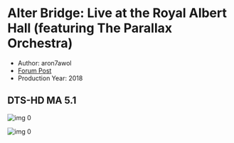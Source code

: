 # Alter Bridge: Live at the Royal Albert Hall (featuring The Parallax Orchestra)

* Author: aron7awol
* [Forum Post](https://www.avsforum.com/threads/bass-eq-for-filtered-movies.2995212/post-57400242)
* Production Year: 2018

## DTS-HD MA 5.1

![img 0](https://i.imgur.com/TFpXzPL.jpg)

![img 0](https://i.imgur.com/UxzuW2X.png)


